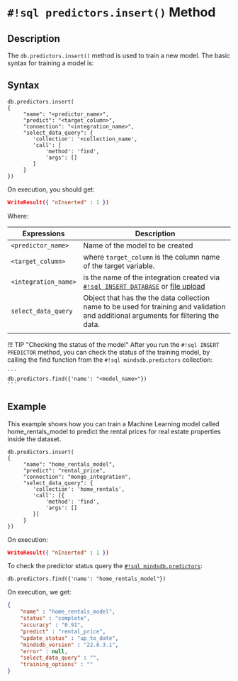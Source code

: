 # `#!sql predictors.insert()` Method

## Description

The `db.predictors.insert()` method is used to train a new model. The basic syntax for training a model is:

## Syntax

```
db.predictors.insert(
{
     "name": "<predictor_name>",
     "predict": "<target_column>",
     "connection": "<integration_name>",
     "select_data_query": {
        'collection': '<collection_name',
        'call': [
            'method': 'find',
            'args': []
        ] 
     } 
})
```

On execution, you should get:

```json
WriteResult({ "nInserted" : 1 })
```

Where:

| Expressions                                     | Description                                                                                                                           |
| ----------------------------------------------- | ------------------------------------------------------------------------------------------------------------------------------------- |
| `<predictor_name>`                              | Name of the model to be created                                                                                                       |
| `<target_column>`                       | where `target_column` is the column name of the target variable. 
| `<integration_name>`                            | is the name of the integration created via [`#!sql INSERT DATABASE`](/mongo/database/) or [file upload](/sql/api/select_files/) |
| `select_data_query` | Object that has the the data collection name to be used for training and validation  and additional arguments for filtering the data.                                                 |
                                                                     |

!!! TIP "Checking the status of the model"
After you run the `#!sql INSERT PREDICTOR` method, you can check the status of the training model, by calling the find function from the `#!sql mindsdb.predictors` collection:

    ```
    db.predictors.find({'name': "<model_name>"})
    ```

## Example

This example shows how you can train a Machine Learning model called home_rentals_model to predict the rental prices for real estate properties inside the dataset.

```
db.predictors.insert(
{
     "name": "home_rentals_model",
     "predict": "rental_price",
     "connection": "mongo_integration",
     "select_data_query": {
        'collection': 'home_rentals',
        'call': [{
            'method': 'find',
            'args': []
        }] 
     } 
})
```

On execution:

```json
WriteResult({ "nInserted" : 1 })
```

To check the predictor status query the [`#!sql mindsdb.predictors`](/mongo/collection-structure/#the-predictors-collection):

```
db.predictors.find({'name': "home_rentals_model"})
```

On execution, we get:
 
```json
{ 
    "name" : "home_rentals_model", 
    "status" : "complete", 
    "accuracy" : "0.91", 
    "predict" : "rental_price", 
    "update_status" : "up_to_date", 
    "mindsdb_version" : "22.8.3.1", 
    "error" : null,
    "select_data_query" : "", 
    "training_options" : ""
}
```

